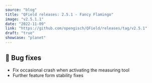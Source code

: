 ```yaml
---
source: "blog"
title: "QField releases: 2.5.1 - Fancy Flamingo"
image: "v2.5.1.1"
date: "2022-11-09"
link: "https://github.com/opengisch/QField/releases/tag/v2.5.1"
draft: "true"
showcase: "planet"
---
```


<h2><g-emoji class="g-emoji" alias="bug" fallback-src="https://github.githubassets.com/images/icons/emoji/unicode/1f41b.png">🐛</g-emoji> Bug fixes</h2>
<ul>
<li>Fix occasional crash when activating the measuring tool</li>
<li>Further feature form stability fixes</li>
</ul>
